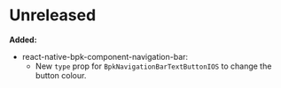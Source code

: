 # Unreleased

**Added:**

- react-native-bpk-component-navigation-bar:
  - New `type` prop for `BpkNavigationBarTextButtonIOS` to change the button colour.
